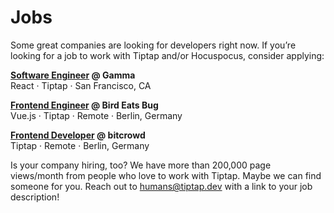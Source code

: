 # Jobs
Some great companies are looking for developers right now. If you’re looking for a job to work with Tiptap and/or Hocuspocus, consider applying:

**[Software Engineer](https://gamma.app/docs/Software-Engineer-6s0e0grm9zk9w5s) @ Gamma**<br>
React · Tiptap · San Francisco, CA

**[Frontend Engineer](https://birdeatsbug.recruitee.com/o/frontend-engineer-vuejs-graphql-browser-extension) @ Bird Eats Bug**<br>
Vue.js · Tiptap · Remote · Berlin, Germany

**[Frontend Developer](https://bitcrowd.net/jobs) @ bitcrowd**<br>
Tiptap · Remote · Berlin, Germany

Is your company hiring, too? We have more than 200,000 page views/month from people who love to work with Tiptap. Maybe we can find someone for you. Reach out to [humans@tiptap.dev](mailto:humans@tiptap.dev) with a link to your job description!
